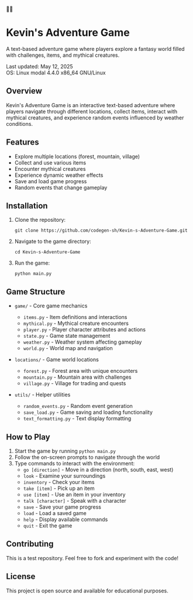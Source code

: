 🌈🌈
# Kevin's Adventure Game

A text-based adventure game where players explore a fantasy world filled with challenges, items, and mythical creatures.

Last updated: May 12, 2025  
OS: Linux modal 4.4.0 x86_64 GNU/Linux

## Overview

Kevin's Adventure Game is an interactive text-based adventure where players navigate through different locations, collect items, interact with mythical creatures, and experience random events influenced by weather conditions.

## Features

- Explore multiple locations (forest, mountain, village)
- Collect and use various items
- Encounter mythical creatures
- Experience dynamic weather effects
- Save and load game progress
- Random events that change gameplay

## Installation

1. Clone the repository:
   ```
   git clone https://github.com/codegen-sh/Kevin-s-Adventure-Game.git
   ```

2. Navigate to the game directory:
   ```
   cd Kevin-s-Adventure-Game
   ```

3. Run the game:
   ```
   python main.py
   ```

## Game Structure

- `game/` - Core game mechanics
  - `items.py` - Item definitions and interactions
  - `mythical.py` - Mythical creature encounters
  - `player.py` - Player character attributes and actions
  - `state.py` - Game state management
  - `weather.py` - Weather system affecting gameplay
  - `world.py` - World map and navigation

- `locations/` - Game world locations
  - `forest.py` - Forest area with unique encounters
  - `mountain.py` - Mountain area with challenges
  - `village.py` - Village for trading and quests

- `utils/` - Helper utilities
  - `random_events.py` - Random event generation
  - `save_load.py` - Game saving and loading functionality
  - `text_formatting.py` - Text display formatting

## How to Play

1. Start the game by running `python main.py`
2. Follow the on-screen prompts to navigate through the world
3. Type commands to interact with the environment:
   - `go [direction]` - Move in a direction (north, south, east, west)
   - `look` - Examine your surroundings
   - `inventory` - Check your items
   - `take [item]` - Pick up an item
   - `use [item]` - Use an item in your inventory
   - `talk [character]` - Speak with a character
   - `save` - Save your game progress
   - `load` - Load a saved game
   - `help` - Display available commands
   - `quit` - Exit the game

## Contributing

This is a test repository. Feel free to fork and experiment with the code!

## License

This project is open source and available for educational purposes.

